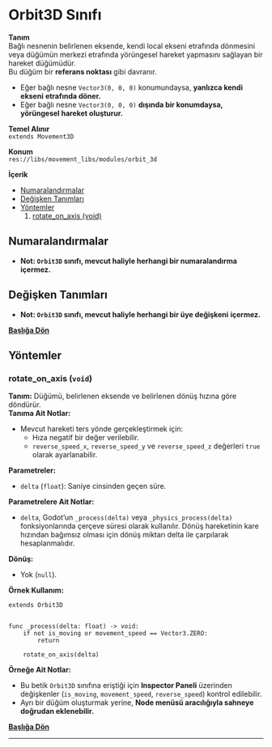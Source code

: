 # Orbit3D Sınıfı

**Tanım**\
Bağlı nesnenin belirlenen eksende, kendi local ekseni etrafında dönmesini
veya düğümün merkezi etrafında yörüngesel hareket yapmasını sağlayan bir
hareket düğümüdür.
\
Bu düğüm bir **referans noktası** gibi davranır.
- Eğer bağlı nesne `Vector3(0, 0, 0)` konumundaysa, **yanlızca kendi ekseni**
**etrafında döner.**
- Eğer bağlı nesne    `Vector3(0, 0, 0)` **dışında bir konumdaysa,**
**yörüngesel hareket oluşturur.**

**Temel Alınır**\
`extends Movement3D`

**Konum**\
`res://libs/movement_libs/modules/orbit_3d`

**İçerik**
- [Numaralandırmalar](#numaralandırmalar)
- [Değişken Tanımları](#değişken-tanımları)
- [Yöntemler](#yöntemler)
    1. [rotate_on_axis (void)](#rotate_on_axis-void)


## Numaralandırmalar
- **Not: `Orbit3D` sınıfı, mevcut haliyle herhangi bir numaralandırma**
**içermez.**

## Değişken Tanımları
- **Not: `Orbit3D` sınıfı, mevcut haliyle herhangi bir üye değişkeni**
**içermez.**

**[Başlığa Dön](#orbit3d-sınıfı)**

## Yöntemler

### rotate_on_axis (`void`)

**Tanım:**
Düğümü, belirlenen eksende ve belirlenen dönüş hızına göre döndürür.
\
**Tanıma Ait Notlar:**
- Mevcut hareketi ters yönde gerçekleştirmek için:
    - Hıza negatif bir değer verilebilir.
    - `reverse_speed_x`, `reverse_speed_y` ve `reverse_speed_z` değerleri
        `true` olarak ayarlanabilir.

**Parametreler:**
- `delta` (`float`): Saniye cinsinden geçen süre.

**Parametrelere Ait Notlar:**
- `delta`, Godot’un `_process(delta)` veya `_physics_process(delta)`
fonksiyonlarında çerçeve süresi olarak kullanılır. Dönüş hareketinin
kare hızından bağımsız olması için dönüş miktarı delta ile çarpılarak
hesaplanmalıdır.

**Dönüş:**
- Yok (`null`).

**Örnek Kullanım:**
```GDScript
extends Orbit3D


func _process(delta: float) -> void:
    if not is_moving or movement_speed == Vector3.ZERO:
        return

    rotate_on_axis(delta)
```
**Örneğe Ait Notlar:**
- Bu betik `Orbit3D` sınıfına eriştiği için **Inspector Paneli** üzerinden
değişkenler (`is_moving`, `movement_speed`, `reverse_speed`) kontrol 
edilebilir.
- Ayrı bir düğüm oluşturmak yerine, **Node menüsü aracılığıyla sahneye**
**doğrudan eklenebilir.**

**[Başlığa Dön](#orbit3d-sınıfı)**

---
